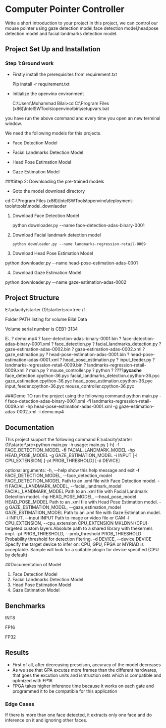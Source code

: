 




# Computer Pointer Controller

Write a short introduction to your project
In this project, we can control our mouse pointer using gaze detection model,face detection model,headpose detection model and facial landmarks detection model.

## Project Set Up and Installation

### Step 1:Ground work
* Firstly install the prerequisites from requirement.txt
    
    Pip install -r requirement.txt
* Initialize the openvino environment

   C:\Users\Muhammad Bilal>cd C:\Program Files (x86)\IntelSWTools\openvino\bin\setupvars.bat

you have run the above command and every time you open an new terminal window.

We need the following models for this projects.

* Face Detection Model

* Facial Landmarks Detection Model

* Head Pose Estimation Model

* Gaze Estimation Model

###Step 2: Downloading the pre-trained models

* Goto the model download directory

cd C:\Program Files (x86)\IntelSWTools\openvino\deployment-tools\tools\model_downlaoder

1. Download Face Detection Model
   
   
   python downloader.py --name face-detection-adas-binary-0001

2. Download Facial landmark detection model 
       
       python downloader.py --name landmarks-regression-retail-0009

3. Download Head Pose Estimation Model

python downloader.py --name head-pose-estimation-adas-0001


4. Download Gaze Estimation Model
  
  python downloader.py --name gaze-estimation-adas-0002

## Project Structure

E:\udacity\starter (1)\starter\src>tree /f


Folder PATH listing for volume Bilal Data

Volume serial number is CEB1-3134

E:.
?   demo.mp4
?   face-detection-adas-binary-0001.bin
?   face-detection-adas-binary-0001.xml
?   face_detection.py
?   facial_landmarks_detection.py
?   gaze-estimation-adas-0002.bin
?   gaze-estimation-adas-0002.xml
?   gaze_estimation.py
?   head-pose-estimation-adas-0001.bin
?   head-pose-estimation-adas-0001.xml
?   head_pose_estimation.py
?   input_feeder.py
?   landmarks-regression-retail-0009.bin
?   landmarks-regression-retail-0009.xml
?   main.py
?   mouse_controller.py
?   python
?
????__pycache__
        face_detection.cpython-36.pyc
        facial_landmarks_detection.cpython-36.pyc
        gaze_estimation.cpython-36.pyc
        head_pose_estimation.cpython-36.pyc
        input_feeder.cpython-36.pyc
        mouse_controller.cpython-36.pyc


###Demo 
TO run the project using the following command
python main.py -f face-detection-adas-binary-0001.xml -fl landmarks-regression-retail-0009.xml -hp head-pose-estimation-adas-0001.xml -g gaze-estimation-adas-0002.xml -i demo.mp4
## Documentation
This project support the following command
E:\udacity\starter (1)\starter\src>python main.py -h
usage: main.py [-h] -f FACE_DETECTION_MODEL -fl FACIAL_LANDMARK_MODEL -hp
               HEAD_POSE_MODEL -g GAZE_ESTIMATION_MODEL -i INPUT
               [-l CPU_EXTENSION] [-pt PROB_THRESHOLD] [-d DEVICE]

optional arguments:
  -h, --help            show this help message and exit
  -f FACE_DETECTION_MODEL, --face_detection_model FACE_DETECTION_MODEL
                        Path to an .xml file with Face Detection model.
  -fl FACIAL_LANDMARK_MODEL, --facial_landmark_model FACIAL_LANDMARK_MODEL
                        Path to an .xml file with Facial Landmark Detection
                        model.
  -hp HEAD_POSE_MODEL, --head_pose_model HEAD_POSE_MODEL
                        Path to an .xml file with Head Pose Estimation model.
  -g GAZE_ESTIMATION_MODEL, --gaze_estimation_model GAZE_ESTIMATION_MODEL
                        Path to an .xml file with Gaze Estimation model.
  -i INPUT, --input INPUT
                        Path to image or video file or CAM
  -l CPU_EXTENSION, --cpu_extension CPU_EXTENSION
                        MKLDNN (CPU)-targeted custom layers.Absolute path to a
                        shared library with thekernels impl.
  -pt PROB_THRESHOLD, --prob_threshold PROB_THRESHOLD
                        Probability threshold for detection fitering.
  -d DEVICE, --device DEVICE
                        Specify the target device to infer on: CPU, GPU, FPGA
                        or MYRIAD is acceptable. Sample will look for a
                        suitable plugin for device specified (CPU by default)

##Documentation of Model
1. Face Detection Model
2. Facial Landmarks Detection Model
3. Head Pose Estimation Model
4. Gaze Estimation Model
## 
## Benchmarks



INT8



FP16



FP32

## Results
* First of all, after decreasing prescison, accuracy of the model decreases
* As we see that GPA excutes more frames than the different hardwares, that goes the excution units and isntruction sets which is compatible and optmized with FP16
* FPGA takes higher inference time because it works on each gate and programmed it to be compatible for this application
### Edge Cases
If there is more than one face detected, it extracts only one face and do inference on it and ignoring other faces.

